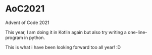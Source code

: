 # AoC2021
Advent of Code 2021

This year, I am doing it in Kotlin again but also try writing a one-line-program in python. 

This is what i have been looking forward too all year! :D

